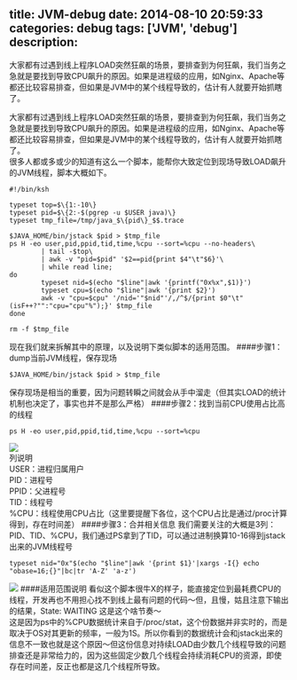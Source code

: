 title: JVM-debug
date: 2014-08-10 20:59:33
categories: debug
tags: ['JVM', 'debug']
description:
---
大家都有过遇到线上程序LOAD突然狂飙的场景，要排查到为何狂飙，我们当务之急就是要找到导致CPU飙升的原因。如果是进程级的应用，如Nginx、Apache等都还比较容易排查，但如果是JVM中的某个线程导致的，估计有人就要开始抓瞎了。
<!--more-->
大家都有过遇到线上程序LOAD突然狂飙的场景，要排查到为何狂飙，我们当务之急就是要找到导致CPU飙升的原因。如果是进程级的应用，如Nginx、Apache等都还比较容易排查，但如果是JVM中的某个线程导致的，估计有人就要开始抓瞎了。   
很多人都或多或少的知道有这么一个脚本，能帮你大致定位到现场导致LOAD飙升的JVM线程，脚本大概如下。
```shell
#!/bin/ksh
 
typeset top=$\{1:-10\}
typeset pid=$\{2:-$(pgrep -u $USER java)\}
typeset tmp_file=/tmp/java_$\{pid\}_$$.trace
 
$JAVA_HOME/bin/jstack $pid > $tmp_file
ps H -eo user,pid,ppid,tid,time,%cpu --sort=%cpu --no-headers\
        | tail -$top\
        | awk -v "pid=$pid" '$2==pid{print $4"\t"$6}'\
        | while read line;
do
        typeset nid=$(echo "$line"|awk '{printf("0x%x",$1)}')
        typeset cpu=$(echo "$line"|awk '{print $2}')
        awk -v "cpu=$cpu" '/nid='"$nid"'/,/^$/{print $0"\t"(isF++?"":"cpu="cpu"%");}' $tmp_file
done
 
rm -f $tmp_file
```
现在我们就来拆解其中的原理，以及说明下类似脚本的适用范围。
####步骤1：dump当前JVM线程，保存现场
```shell
$JAVA_HOME/bin/jstack $pid > $tmp_file 
```  
保存现场是相当的重要，因为问题转瞬之间就会从手中溜走（但其实LOAD的统计机制也决定了，事实也并不是那么严格）
####步骤2：找到当前CPU使用占比高的线程
```shell 
ps H -eo user,pid,ppid,tid,time,%cpu --sort=%cpu 
```
![](http://img4.tbcdn.cn/L1/461/1/b_12679_1389500395_604324404.png)  
列说明  
USER：进程归属用户  
PID：进程号  
PPID：父进程号  
TID：线程号  
%CPU：线程使用CPU占比（这里要提醒下各位，这个CPU占比是通过/proc计算得到，存在时间差）
####步骤3：合并相关信息
我们需要关注的大概是3列：PID、TID、%CPU，我们通过PS拿到了TID，可以通过进制换算10-16得到jstack出来的JVM线程号​
```shell 
typeset nid="0x"$(echo "$line"|awk '{print $1}'|xargs -I{} echo "obase=16;{}"|bc|tr 'A-Z' 'a-z') 
```
![](http://img4.tbcdn.cn/L1/461/1/b_12679_1389501427_1335323358.png) 
####适用范围说明
看似这个脚本很牛X的样子，能直接定位到最耗费CPU的线程，开发再也不用担心找不到线上最有问题的代码～但，且慢，姑且注意下输出的结果，State: WAITING 这是这个啥节奏～  
这是因为ps中的%CPU数据统计来自于/proc/stat，这个份数据并非实时的，而是取决于OS对其更新的频率，一般为1S。所以你看到的数据统计会和jstack出来的信息不一致也就是这个原因～但这份信息对持续LOAD由少数几个线程导致的问题排查还是非常给力的，因为这些固定少数几个线程会持续消耗CPU的资源，即使存在时间差，反正也都是这几个线程所导致。

